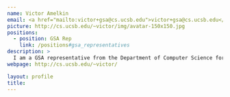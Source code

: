 ```yaml
---
name: Victor Amelkin
email: <a href="mailto:victor+gsa@cs.ucsb.edu">victor+gsa@cs.ucsb.edu</a> (PGP key 0x1265C57A)
picture: http://cs.ucsb.edu/~victor/img/avatar-150x150.jpg
positions:
  - position: GSA Rep
    link: /positions#gsa_representatives
description: >
  I am a GSA representative from the Department of Computer Science for 2014-15 academic year. If you have some concerns about your graduate student life, or want to get some resources (e.g., money) from GSA, let me know. Besides being a graduate representative, I do research on mathematical tools for the analysis of large graphs evolving in time.
webpage: http://cs.ucsb.edu/~victor/

layout: profile
title:
---
```

